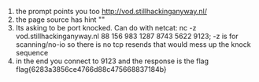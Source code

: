 1. the prompt points you too http://vod.stillhackinganyway.nl/
2. the page source has hint "<!-- Knock Knock 88 156 983 1287 8743 5622 9123 -->"
3. Its asking to be port knocked. Can do with netcat:
	nc -z vod.stillhackinganyway.nl 88 156 983 1287 8743 5622 9123;
-z is for scanning/no-io so there is no tcp resends that would mess  up the knock sequence
4. in the end you connect to 9123 and the response is the flag
flag{6283a3856ce4766d88c475668837184b}

